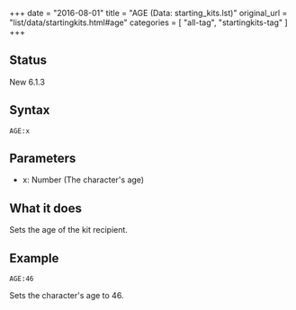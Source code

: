 +++
date = "2016-08-01"
title = "AGE (Data: starting_kits.lst)"
original_url = "list/data/startingkits.html#age"
categories = [ "all-tag", "startingkits-tag" ]
+++

## Status

New 6.1.3

## Syntax

`AGE:x`

## Parameters

-   x: Number (The character's age)



What it does
------------

Sets the age of the kit recipient.

Example
-------

`AGE:46`

Sets the character's age to 46.

